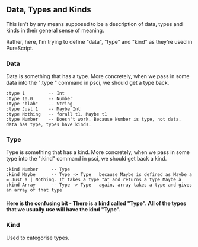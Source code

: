 ## Data, Types and Kinds

This isn't by any means supposed to be a description of data, types and kinds in their general sense of meaning.

Rather, here, I'm trying to define "data", "type" and "kind" as they're used in PureScript.

### Data

Data is something that has a type. More concretely, when we pass in some data into the ":type " command in psci, we should get a type back.

```
:type 1         -- Int
:type 10.0      -- Number
:type "blah"    -- String
:type Just 1    -- Maybe Int
:type Nothing   -- forall t1. Maybe t1
:type Number    -- Doesn't work. Because Number is type, not data. data has type, types have kinds.
```

### Type

Type is something that has a kind. More concretely, when we pass in some type into the ":kind" command in psci, we should get back a kind.

```
:kind Number     -- Type
:kind Maybe      -- Type -> Type   because Maybe is defined as Maybe a = Just a | Nothing. It takes a type "a" and returns a type Maybe a
:kind Array      -- Type -> Type   again, array takes a type and gives an array of that type
```

#### Here is the confusing bit - There is a kind called "Type". All of the types that we usually use will have the kind "Type".

### Kind

Used to categorise types.
